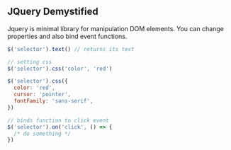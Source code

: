 ## JQuery Demystified

Jquery is minimal library for manipulation DOM elements. You can change properties and also bind event functions.

```javascript
$('selector').text() // returns its text

// setting css
$('selector').css('color', 'red')

$('selector').css({
  color: 'red',
  cursor: 'pointer',
  fontFamily: 'sans-serif',
})

// binds function to click event
$('selector').on('click', () => {
  /* do something */
})
```
